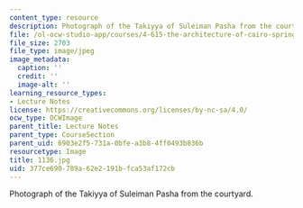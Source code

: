 ```yaml
---
content_type: resource
description: Photograph of the Takiyya of Suleiman Pasha from the courtyard.
file: /ol-ocw-studio-app/courses/4-615-the-architecture-of-cairo-spring-2002/377ce690789a62e2191bfca53af172cb_1136.jpg
file_size: 2703
file_type: image/jpeg
image_metadata:
  caption: ''
  credit: ''
  image-alt: ''
learning_resource_types:
- Lecture Notes
license: https://creativecommons.org/licenses/by-nc-sa/4.0/
ocw_type: OCWImage
parent_title: Lecture Notes
parent_type: CourseSection
parent_uid: 6903e2f5-731a-0bfe-a3b8-4ff0493b836b
resourcetype: Image
title: 1136.jpg
uid: 377ce690-789a-62e2-191b-fca53af172cb
---
```

Photograph of the Takiyya of Suleiman Pasha from the courtyard.